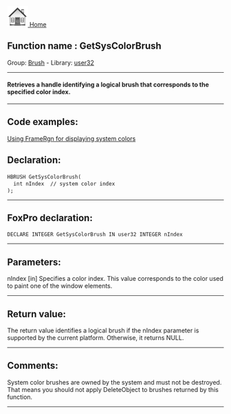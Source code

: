 [<img src="../../images/home.png"> Home ](https://github.com/VFPX/Win32API)  

## Function name : GetSysColorBrush
Group: [Brush](../../functions_group.md#Brush)  -  Library: [user32](../../Libraries.md#user32)  
***  


#### Retrieves a handle identifying a logical brush that corresponds to the specified color index.
***  


## Code examples:
[Using FrameRgn for displaying system colors](../../samples/sample_125.md)  

## Declaration:
```foxpro  
HBRUSH GetSysColorBrush(
  int nIndex  // system color index
);  
```  
***  


## FoxPro declaration:
```foxpro  
DECLARE INTEGER GetSysColorBrush IN user32 INTEGER nIndex  
```  
***  


## Parameters:
nIndex 
[in] Specifies a color index. This value corresponds to the color used to paint one of the window elements.  
***  


## Return value:
The return value identifies a logical brush if the nIndex parameter is supported by the current platform. Otherwise, it returns NULL.  
***  


## Comments:
System color brushes are owned by the system and must not be destroyed. That means you should not apply DeleteObject to brushes returned by this function.  
  
***  

